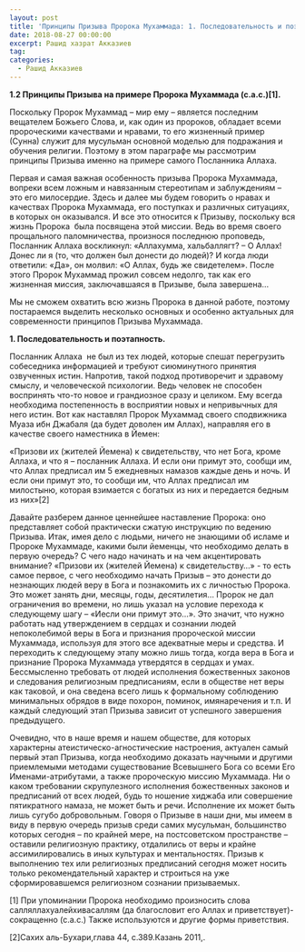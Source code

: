 ```yaml
---
layout: post
title: 'Принципы Призыва Пророка Мухаммада: 1. Последовательность и поэтапность'
date: 2018-08-27 00:00:00
excerpt: Рашид хазрат Акказиев
tag:
categories:
  - Рашид Акказиев
---
```


**1.2 Принципы Призыва на примере Пророка Мухаммада (с.а.с.)[1].**

Поскольку Пророк Мухаммад – мир ему – является последним вещателем Божьего Слова, и, как один из пророков, обладает всеми пророческими качествами и нравами, то его жизненный пример (Сунна) служит для мусульман основной моделью для подражания и обучения религии. Поэтому в этом параграфе мы рассмотрим принципы Призыва именно на примере самого Посланника Аллаха.

Первая и самая важная особенность призыва Пророка Мухаммада, вопреки всем ложным и навязанным стереотипам и заблуждениям – это его милосердие. Здесь и далее мы будем говорить о нравах и качествах Пророка Мухаммада, его поступках и различных ситуациях, в которых он оказывался. И все это относится к Призыву, поскольку вся жизнь Пророка  была посвящена этой миссии. Ведь во время своего прощального паломничества, произнося последнюю проповедь, Посланник Аллаха воскликнул: «Аллахумма, хальбаллягт? – О Аллах! Донес ли я (то, что должен был донести до людей)? И когда люди ответили: «Да», он молвил: «О Аллах, будь же свидетелем». После этого Пророк Мухаммад прожил совсем недолго, так как его жизненная миссия, заключавшаяся в Призыве, была завершена…

Мы не сможем охватить всю жизнь Пророка в данной работе, поэтому постараемся выделить несколько основных и особенно актуальных для современности принципов Призыва Мухаммада.

**1. Последовательность и поэтапность.**

Посланник Аллаха  не был из тех людей, которые спешат перегрузить собеседника информацией и требуют сиюминутного принятия озвученных истин. Напротив, такой подход противоречит и здравому смыслу, и человеческой психологии. Ведь человек не способен воспринять что-то новое и грандиозное сразу и целиком. Ему всегда необходима постепенность в восприятии новых и непривычных для него истин. Вот как наставлял Пророк Мухаммад своего сподвижника Муаза ибн Джабаля (да будет доволен им Аллах), направляя его в качестве своего наместника в Йемен:

«Призови их (жителей Йемена) к свидетельству, что нет Бога, кроме Аллаха, и что я – посланник Аллаха. И если они примут это, сообщи им, что Аллах предписал им 5 ежедневных намазов каждые день и ночь. И если они примут это, то сообщи им, что Аллах предписал им милостыню, которая взимается с богатых из них и передается бедным из них»[2]

Давайте разберем данное ценнейшее наставление Пророка: оно представляет собой практически сжатую инструкцию по ведению Призыва. Итак, имея дело с людьми, ничего не знающими об исламе и Пророке Мухаммаде, какими были йеменцы, что необходимо делать в первую очередь? С чего надо начинать и на чем акцентировать внимание? «Призови их (жителей Йемена) к свидетельству…» - то есть самое первое, с чего необходимо начать Призыв – это донести до незнающих людей веру в Бога и познакомить их с личностью Пророка. Это может занять дни, месяцы, годы, десятилетия… Пророк не дал ограничения во времени, но лишь указал на условие перехода к следующему шагу – «Иесли они примут это…». Это значит, что нужно работать над утверждением в сердцах и сознании людей непоколебимой веры в Бога и признания пророческой миссии Мухаммада, используя для этого все адекватные меры и средства. И переходить к следующему этапу можно лишь тогда, когда вера в Бога и признание Пророка Мухаммада утвердятся в сердцах и умах. Бессмысленно требовать от людей исполнения божественных законов и следования религиозным предписаниям, если в обществе нет веры как таковой, и она сведена всего лишь к формальному соблюдению минимальных обрядов в виде похорон, поминок, имянаречения и т.п. И каждый следующий этап Призыва зависит от успешного завершения предыдущего.

Очевидно, что в наше время и нашем обществе, для которых характерны атеистическо-агностические настроения, актуален самый первый этап Призыва, когда необходимо доказать научными и другими приемлемыми методами существование Всевышнего Бога со всеми Его Именами-атрибутами, а также пророческую миссию Мухаммада. Ни о каком требовании скрупулезного исполнения божественных законов и предписаний от всех людей, будь то ношение хиджаба или совершение пятикратного намаза, не может быть и речи. Исполнение их может быть лишь сугубо добровольным. Говоря о Призыве в наши дни, мы имеем в виду в первую очередь призыв среди самих мусульман, большинство которых сегодня – по крайней мере, на постсоветском пространстве – оставили религиозную практику, отдалились от веры и крайне ассимилировались в иных культурах и ментальностях. Призыв к выполнению тех или религиозных предписаний сегодня может носить только рекомендательный характер и строиться на уже сформировавшемся религиозном сознании призываемых.

[1] При упоминании Пророка необходимо произносить слова салляллахуалейхивасаллям (да благословит его Аллах и приветствует)-сокращенно (с.а.с.) Также используются и другие формы приветствия.

[2]Сахих аль-Бухари,глава 44, с.389.Казань 2011,.